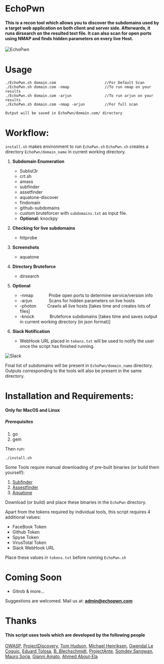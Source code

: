 

# EchoPwn
#### This is a recon tool which allows you to discover the subdomains used by a target web application on both client and server side. Afterwards, it runs dirsearch on the resulted text file. It can also scan for open ports using NMAP and finds hidden parameters on every live Host.

![EchoPwn](https://github.com/hackerspider1/echopwn/blob/master/echopwn.png)

# Usage

```
./EchoPwn.sh domain.com                      //For Default Scan
./EchoPwn.sh domain.com -nmap                //To run nmap on your results
./EchoPwn.sh domain.com -arjun               //To run arjun on your results
./EchoPwn.sh domain.com -nmap -arjun         //For full scan

Output will be saved in EchoPwn/domain.com/ directory
```

# Workflow:
 `install.sh` makes environment to run `EchoPwn.sh`
  `EchoPwn.sh` creates a directory `EchoPwn/domain_name` in current working directory.
1. **Subdomain Enumeration**
	- Sublist3r
	- crt.sh
	- amass
	- subfinder
	- assetfinder
	- aquatone-discover
	- findomain
	- github-subdomains
	- custom bruteforcer with `subdomains.txt` as input file.
	- **Optional:** knockpy
	
2. **Checking for live subdomains**
	- httprobe

3. **Screenshots**
	- aquatone

4. **Directory Bruteforce**
	- dirsearch

5. **Optional**
	- -nmap &emsp;&emsp;&emsp; Probe open ports to determine service/version info
	- -arjun &emsp; &emsp;&emsp; Scans for hidden parameters on live hosts
	- -photon &emsp;&emsp; Crawls all live hosts [takes time and creates lots of files]	
	- -knock &emsp;&emsp;&emsp; Bruteforce subdomains [takes time and saves output in current working directory (in json format)]

6. **Slack Notification**
	- WebHook URL placed in `tokens.txt` will be used to notify the user once the script has finished running.

![Slack](https://github.com/hackerspider1/EchoPwn/blob/master/slack_url.png)

Final list of subdomains will be present in `EchoPwn/domain_name` directory.
Outputs corresponding to the tools will also be present in the same directory.

# Installation and Requirements:
#### Only for MacOS and Linux
##### Prerequisites
1. go
2. gem

Then run:
```
./install.sh
```
Some Tools require manual downloading of pre-built binaries (or build them yourself):
1. [Subfinder](https://github.com/projectdiscovery/subfinder/releases/)
2. [Assestfinder](https://github.com/tomnomnom/assetfinder/releases)
3. [Aquatone](https://github.com/michenriksen/aquatone/releases/tag/v1.7.0)

Download (or build) and place these binaries in the `EchoPwn` directory.

Apart from the tokens required by individual tools, this script requires 4 additional values:
- FaceBook Token
- Github Token
- Spyse Token
- VirusTotal Token
- Slack WebHook URL

Place these values in `tokens.txt` before running `EchoPwn.sh`

# Coming Soon
* Gitrob
& more...

Suggestions are welcomed.
Mail us at: **admin@echopwn.com**


# Thanks
#### This script uses tools which are developed by the following people
[OWASP](https://github.com/OWASP/), [ProjectDiscovery](https://github.com/projectdiscovery/), [Tom Hudson](https://github.com/tomnomnom/), [Michael Henriksen](https://github.com/michenriksen/), [Gwendal Le Coguic](https://github.com/gwen001/), [Eduard Tolosa](https://github.com/Edu4rdSHL/), [B. Blechschmidt](https://github.com/blechschmidt/), [ProjectAnte](https://github.com/ProjectAnte/), [Somdev Sangwan](https://github.com/s0md3v/), [Mauro Soria](https://github.com/maurosoria/), [Gianni Amato](https://gitub.com/guelfoweb/), [Ahmed Aboul-Ela](https://github.com/aboul3la/)
